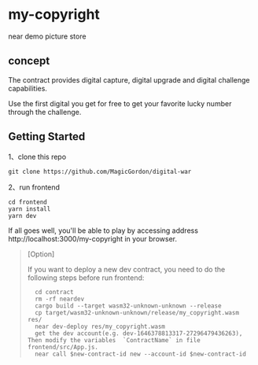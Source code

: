 # my-copyright
near demo picture store

## concept

The contract provides digital capture, digital upgrade and digital challenge capabilities.

Use the first digital you get for free to get your favorite lucky number through the challenge.

## Getting Started

1、clone this repo
```shell
git clone https://github.com/MagicGordon/digital-war
```

2、run frontend

```shell
cd frontend
yarn install
yarn dev
```

If all goes well, you'll be able to play by accessing address http://localhost:3000/my-copyright in your browser.

> [Option]
> 
> If you want to deploy a new dev contract, you need to do the following steps before run frontend:
> 
> ```
>   cd contract
>   rm -rf neardev
>   cargo build --target wasm32-unknown-unknown --release
>   cp target/wasm32-unknown-unknown/release/my_copyright.wasm res/
>   near dev-deploy res/my_copyright.wasm
>   get the dev account(e.g. dev-1646378813317-27296479436263), Then modify the variables  `ContractName` in file frontend/src/App.js.
>   near call $new-contract-id new --account-id $new-contract-id
> ```
> 
